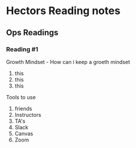 # Hectors Reading notes

## Ops Readings

### Reading #1

Growth Mindset - How can i keep a groeth mindset
1. this
2. this 
3. this

Tools to use
1. friends
2. Instructors
3. TA's
4. Slack
5. Canvas
6. Zoom
